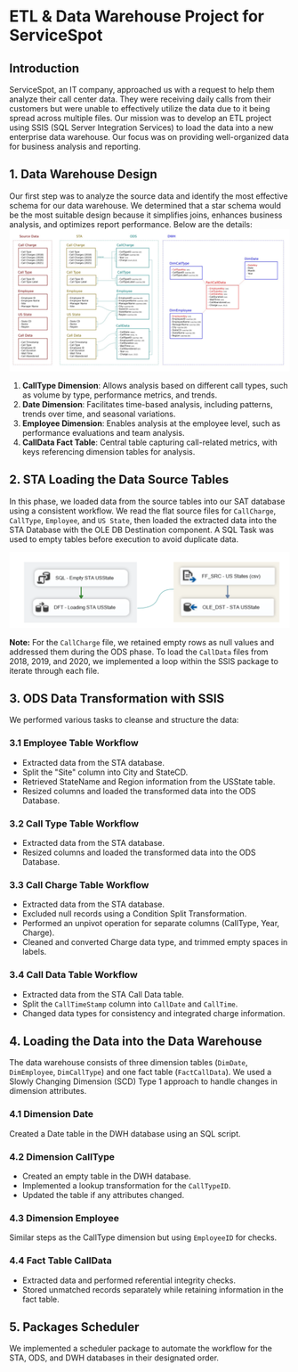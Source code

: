 # ETL & Data Warehouse Project for ServiceSpot

## Introduction

ServiceSpot, an IT company, approached us with a request to help them analyze their call center data. They were receiving daily calls from their customers but were unable to effectively utilize the data due to it being spread across multiple files. Our mission was to develop an ETL project using SSIS (SQL Server Integration Services) to load the data into a new enterprise data warehouse. Our focus was on providing well-organized data for business analysis and reporting.

## 1. Data Warehouse Design

Our first step was to analyze the source data and identify the most effective schema for our data warehouse. We determined that a star schema would be the most suitable design because it simplifies joins, enhances business analysis, and optimizes report performance. Below are the details:
![Schema](./Images/1-schema-etl.png)

1. **CallType Dimension**: Allows analysis based on different call types, such as volume by type, performance metrics, and trends.
2. **Date Dimension**: Facilitates time-based analysis, including patterns, trends over time, and seasonal variations.
3. **Employee Dimension**: Enables analysis at the employee level, such as performance evaluations and team analysis.
4. **CallData Fact Table**: Central table capturing call-related metrics, with keys referencing dimension tables for analysis.

## 2. STA Loading the Data Source Tables

In this phase, we loaded data from the source tables into our SAT database using a consistent workflow. We read the flat source files for `CallCharge`, `CallType`, `Employee`, and `US State`, then loaded the extracted data into the STA Database with the OLE DB Destination component. A SQL Task was used to empty tables before execution to avoid duplicate data.

![Sta](./Images/2-sta.png)

**Note:** For the `CallCharge` file, we retained empty rows as null values and addressed them during the ODS phase. To load the `CallData` files from 2018, 2019, and 2020, we implemented a loop within the SSIS package to iterate through each file.

## 3. ODS Data Transformation with SSIS

We performed various tasks to cleanse and structure the data:

### 3.1 Employee Table Workflow
- Extracted data from the STA database.
- Split the "Site" column into City and StateCD.
- Retrieved StateName and Region information from the USState table.
- Resized columns and loaded the transformed data into the ODS Database.

### 3.2 Call Type Table Workflow
- Extracted data from the STA database.
- Resized columns and loaded the transformed data into the ODS Database.

### 3.3 Call Charge Table Workflow
- Extracted data from the STA database.
- Excluded null records using a Condition Split Transformation.
- Performed an unpivot operation for separate columns (CallType, Year, Charge).
- Cleaned and converted Charge data type, and trimmed empty spaces in labels.

### 3.4 Call Data Table Workflow
- Extracted data from the STA Call Data table.
- Split the `CallTimeStamp` column into `CallDate` and `CallTime`.
- Changed data types for consistency and integrated charge information.

## 4. Loading the Data into the Data Warehouse

The data warehouse consists of three dimension tables (`DimDate`, `DimEmployee`, `DimCallType`) and one fact table (`FactCallData`). We used a Slowly Changing Dimension (SCD) Type 1 approach to handle changes in dimension attributes.

### 4.1 Dimension Date
Created a Date table in the DWH database using an SQL script.

### 4.2 Dimension CallType
- Created an empty table in the DWH database.
- Implemented a lookup transformation for the `CallTypeID`.
- Updated the table if any attributes changed.

### 4.3 Dimension Employee
Similar steps as the CallType dimension but using `EmployeeID` for checks.

### 4.4 Fact Table CallData
- Extracted data and performed referential integrity checks.
- Stored unmatched records separately while retaining information in the fact table.

## 5. Packages Scheduler

We implemented a scheduler package to automate the workflow for the STA, ODS, and DWH databases in their designated order.
